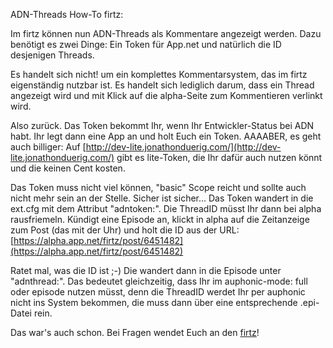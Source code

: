 ADN-Threads How-To firtz:

Im firtz können nun ADN-Threads als Kommentare angezeigt werden.
Dazu benötigt es zwei Dinge: Ein Token für App.net und natürlich die ID desjenigen Threads.

Es handelt sich nicht! um ein komplettes Kommentarsystem, das im firtz eigenständig nutzbar ist. Es handelt sich lediglich darum, dass ein Thread angezeigt wird und mit Klick auf die alpha-Seite zum Kommentieren verlinkt wird.

Also zurück. Das Token bekommt Ihr, wenn Ihr Entwickler-Status bei ADN habt. Ihr legt dann eine App an und holt Euch ein Token. AAAABER, es geht auch billiger: Auf [http://dev-lite.jonathonduerig.com/](http://dev-lite.jonathonduerig.com/) gibt es lite-Token, die Ihr dafür auch nutzen könnt und die keinen Cent kosten.

Das Token muss nicht viel können, "basic" Scope reicht und sollte auch nicht mehr sein an der Stelle. Sicher ist sicher... Das Token wandert in die ext.cfg mit dem Attribut "adntoken:". Die ThreadID müsst Ihr dann bei alpha rausfriemeln. Kündigt eine Episode an, klickt in alpha auf die Zeitanzeige zum Post (das mit der Uhr) und holt die ID aus der URL: [https://alpha.app.net/firtz/post/6451482](https://alpha.app.net/firtz/post/6451482)

Ratet mal, was die ID ist ;-) Die wandert dann in die Episode unter "adnthread:". Das bedeutet gleichzeitig, dass Ihr im auphonic-mode: full oder episode nutzen müsst, denn die ThreadID werdet Ihr per auphonic nicht ins System bekommen, die muss dann über eine entsprechende .epi-Datei rein.

Das war's auch schon. Bei Fragen wendet Euch an den [firtz](https://alpha.app.net/firtz)!
